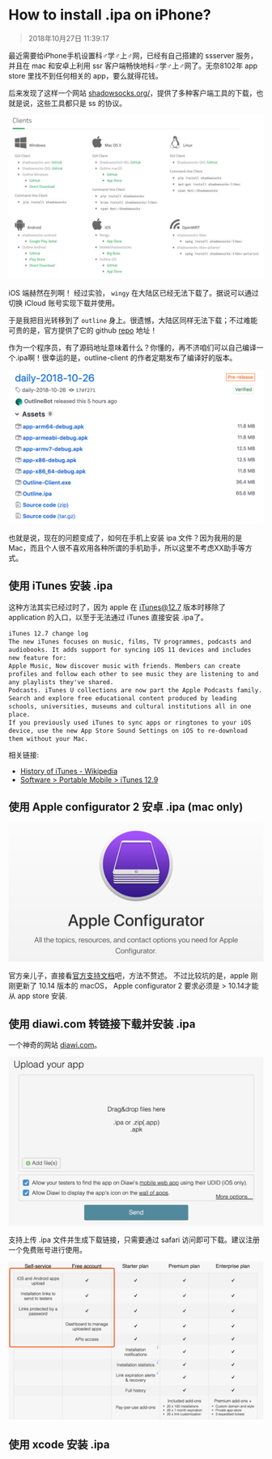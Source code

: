 # How to install .ipa on iPhone?

> 2018年10月27日 11:39:17

最近需要给iPhone手机设置科♂学♂上♂网，已经有自己搭建的 ssserver 服务，并且在 mac 和安卓上利用 ssr 客户端畅快地科♂学♂上♂网了。无奈8102年 app store 里找不到任何相关的 app，要么就得花钱。

后来发现了这样一个网站 [shadowsocks.org/](https://shadowsocks.org/)，提供了多种客户端工具的下载，也就是说，这些工具都只是 ss 的协议。

![](/assets/images/2018-10-27-11-37-58.png)

iOS 端赫然在列啊！
经过实验， `wingy` 在大陆区已经无法下载了。据说可以通过切换 iCloud 账号实现下载并使用。

于是我把目光转移到了 `outline` 身上。很遗憾，大陆区同样无法下载；不过难能可贵的是，官方提供了它的 github [repo](https://github.com/Jigsaw-Code/outline-client/) 地址！

作为一个程序员，有了源码地址意味着什么？你懂的，再不济咱们可以自己编译一个.ipa啊！很幸运的是，outline-client 的作者定期发布了编译好的版本。

![](/assets/images/2018-10-27-11-43-26.png)

也就是说，现在的问题变成了，如何在手机上安装 ipa 文件？因为我用的是 Mac，而且个人很不喜欢用各种所谓的手机助手，所以这里不考虑XX助手等方式。

## 使用 iTunes 安装 .ipa
这种方法其实已经过时了，因为 apple 在 iTunes@12.7 版本时移除了 application 的入口，以至于无法通过 iTunes 直接安装 .ipa了。


    iTunes 12.7 change log
    The new iTunes focuses on music, films, TV programmes, podcasts and audiobooks. It adds support for syncing iOS 11 devices and includes new feature for:
    Apple Music, Now discover music with friends. Members can create profiles and follow each other to see music they are listening to and any playlists they've shared.
    Podcasts. iTunes U collections are now part the Apple Podcasts family. Search and explore free educational content produced by leading schools, universities, museums and cultural institutions all in one place.
    If you previously used iTunes to sync apps or ringtones to your iOS device, use the new App Store Sound Settings on iOS to re-download them without your Mac.

相关链接:
- [History of iTunes - Wikipedia](https://en.wikipedia.org/wiki/History_of_iTunes#iTunes_9)
- [Software > Portable Mobile > iTunes 12.9](https://www.videohelp.com/software/iTunes/version-history)

## 使用 Apple configurator 2 安卓 .ipa (mac only)

![](/assets/images/2018-10-27-12-01-56.png)

官方亲儿子，直接看[官方支持文档](https://support.apple.com/apple-configurator)吧，方法不赘述。
不过比较坑的是，apple 刚刚更新了 10.14 版本的 macOS， Apple configurator 2 要求必须是 > 10.14才能从 app store 安装.

## 使用 diawi.com 转链接下载并安装 .ipa

一个神奇的网站 [diawi.com](https://www.diawi.com)。

![](/assets/images/2018-10-27-12-05-08.png)

支持上传 .ipa 文件并生成下载链接，只需要通过 safari 访问即可下载。建议注册一个免费账号进行使用。

![](/assets/images/2018-10-27-12-05-34.png)

## 使用 xcode 安装 .ipa